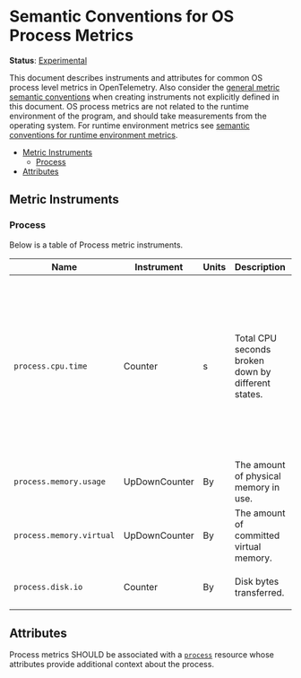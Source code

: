 # Semantic Conventions for OS Process Metrics

**Status**: [Experimental](../../document-status.md)

This document describes instruments and attributes for common OS process level
metrics in OpenTelemetry. Also consider the [general metric semantic
conventions](README.md#general-metric-semantic-conventions) when creating
instruments not explicitly defined in this document. OS process metrics are
not related to the runtime environment of the program, and should take
measurements from the operating system. For runtime environment metrics see
[semantic conventions for runtime environment
metrics](runtime-environment-metrics.md).

<!-- Re-generate TOC with `markdown-toc --no-first-h1 -i` -->

<!-- toc -->

- [Metric Instruments](#metric-instruments)
  * [Process](#process)
- [Attributes](#attributes)

<!-- tocstop -->

## Metric Instruments

### Process

Below is a table of Process metric instruments.

| Name | Instrument | Units | Description | Labels |
|------|------------|-------|-------------|--------|
| `process.cpu.time` | Counter | s | Total CPU seconds broken down by different states. | `state`, if specified, SHOULD be one of: `system`, `user`, `wait`. A process SHOULD be characterized _either_ by data points with no `state` labels, _or only_ data points with `state` labels. |
| `process.memory.usage` | UpDownCounter | By | The amount of physical memory in use. |  |
| `process.memory.virtual` | UpDownCounter | By | The amount of committed virtual memory. |  |
| `process.disk.io` | Counter | By | Disk bytes transferred. | `direction` SHOULD be one of: `read`, `write` |

## Attributes

Process metrics SHOULD be associated with a [`process`](../../resource/semantic_conventions/process.md#process) resource whose attributes provide additional context about the process.
